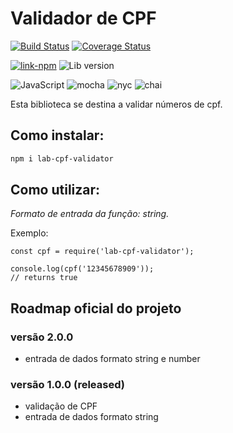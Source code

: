 # Validador de CPF
[![Build Status](https://travis-ci.org/hlays/lab-cpf-validator.svg?branch=master)](https://travis-ci.org/hlays/lab-cpf-validator)
[![Coverage Status](https://coveralls.io/repos/github/hlays/lab-cpf-validator/badge.svg?branch=master)](https://coveralls.io/github/hlays/lab-cpf-validator?branch=master)

[![link-npm](https://img.shields.io/badge/link-npm-red.svg)](https://www.npmjs.com/package/lab-cpf-validator)
![Lib version](https://img.shields.io/badge/lib-v1.0.3-blue.svg)

![JavaScript](https://img.shields.io/badge/-JavaScript-yellow.svg)
![mocha](https://img.shields.io/badge/-mocha-yellowgreen.svg)
![nyc](https://img.shields.io/badge/-nyc-brightgreen.svg)
![chai](https://img.shields.io/badge/-chai-orange.svg)

Esta biblioteca se destina a validar números de cpf.

## Como instalar:

```bash
npm i lab-cpf-validator
```

## Como utilizar:
*Formato de entrada da função: string.*

Exemplo:

```node
const cpf = require('lab-cpf-validator');

console.log(cpf('12345678909'));
// returns true
```

## Roadmap oficial do projeto

### versão 2.0.0
* entrada de dados formato string e number

### versão 1.0.0 (released)
* validação de CPF
* entrada de dados formato string
